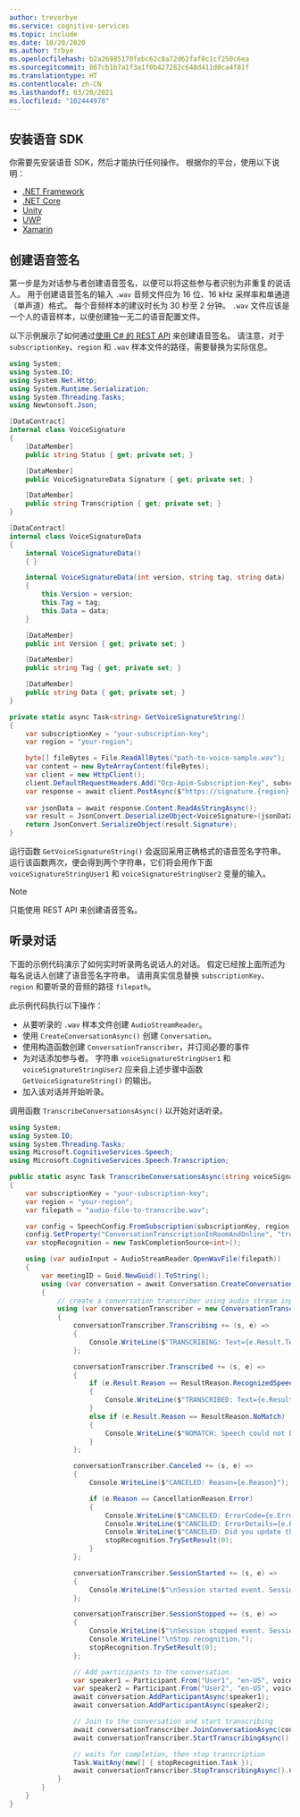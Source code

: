 ```yaml
---
author: trevorbye
ms.service: cognitive-services
ms.topic: include
ms.date: 10/20/2020
ms.author: trbye
ms.openlocfilehash: b2a26985170febc62c8a72d62faf8c1cf250c6ea
ms.sourcegitcommit: 867cb1b7a1f3a1f0b427282c648d411d0ca4f81f
ms.translationtype: HT
ms.contentlocale: zh-CN
ms.lasthandoff: 03/20/2021
ms.locfileid: "102444978"
---
```

## <a name="install-the-speech-sdk"></a>安装语音 SDK

你需要先安装语音 SDK，然后才能执行任何操作。 根据你的平台，使用以下说明：

* <a href="https://docs.microsoft.com/azure/cognitive-services/speech-service/quickstarts/setup-platform?tabs=dotnet&pivots=programming-language-csharp" target="_blank">.NET Framework </a>
* <a href="https://docs.microsoft.com/azure/cognitive-services/speech-service/quickstarts/setup-platform?tabs=dotnetcore&pivots=programming-language-csharp" target="_blank">.NET Core </a>
* <a href="https://docs.microsoft.com/azure/cognitive-services/speech-service/quickstarts/setup-platform?tabs=unity&pivots=programming-language-csharp" target="_blank">Unity </a>
* <a href="https://docs.microsoft.com/azure/cognitive-services/speech-service/quickstarts/setup-platform?tabs=uwps&pivots=programming-language-csharp" target="_blank">UWP </a>
* <a href="https://docs.microsoft.com/azure/cognitive-services/speech-service/quickstarts/setup-platform?tabs=xaml&pivots=programming-language-csharp" target="_blank">Xamarin </a>

## <a name="create-voice-signatures"></a>创建语音签名

第一步是为对话参与者创建语音签名，以便可以将这些参与者识别为非重复的说话人。 用于创建语音签名的输入 `.wav` 音频文件应为 16 位、16 kHz 采样率和单通道（单声道）格式。 每个音频样本的建议时长为 30 秒至 2 分钟。 `.wav` 文件应该是一个人的语音样本，以便创建独一无二的语音配置文件。

以下示例展示了如何通过[使用 C# 的 REST API](https://aka.ms/cts/signaturegenservice) 来创建语音签名。 请注意，对于 `subscriptionKey`、`region` 和 `.wav` 样本文件的路径，需要替换为实际信息。

```csharp
using System;
using System.IO;
using System.Net.Http;
using System.Runtime.Serialization;
using System.Threading.Tasks;
using Newtonsoft.Json;

[DataContract]
internal class VoiceSignature
{
    [DataMember]
    public string Status { get; private set; }

    [DataMember]
    public VoiceSignatureData Signature { get; private set; }

    [DataMember]
    public string Transcription { get; private set; }
}

[DataContract]
internal class VoiceSignatureData
{
    internal VoiceSignatureData()
    { }

    internal VoiceSignatureData(int version, string tag, string data)
    {
        this.Version = version;
        this.Tag = tag;
        this.Data = data;
    }

    [DataMember]
    public int Version { get; private set; }

    [DataMember]
    public string Tag { get; private set; }

    [DataMember]
    public string Data { get; private set; }
}

private static async Task<string> GetVoiceSignatureString()
{
    var subscriptionKey = "your-subscription-key";
    var region = "your-region";

    byte[] fileBytes = File.ReadAllBytes("path-to-voice-sample.wav");
    var content = new ByteArrayContent(fileBytes);
    var client = new HttpClient();
    client.DefaultRequestHeaders.Add("Ocp-Apim-Subscription-Key", subscriptionKey);
    var response = await client.PostAsync($"https://signature.{region}.cts.speech.microsoft.com/api/v1/Signature/GenerateVoiceSignatureFromByteArray", content);
    
    var jsonData = await response.Content.ReadAsStringAsync();
    var result = JsonConvert.DeserializeObject<VoiceSignature>(jsonData);
    return JsonConvert.SerializeObject(result.Signature);
}
```

运行函数 `GetVoiceSignatureString()` 会返回采用正确格式的语音签名字符串。 运行该函数两次，便会得到两个字符串，它们将会用作下面 `voiceSignatureStringUser1` 和 `voiceSignatureStringUser2` 变量的输入。

> [!NOTE]
> 只能使用 REST API 来创建语音签名。

## <a name="transcribe-conversations"></a>听录对话

下面的示例代码演示了如何实时听录两名说话人的对话。 假定已经按上面所述为每名说话人创建了语音签名字符串。 请用真实信息替换 `subscriptionKey`、`region` 和要听录的音频的路径 `filepath`。

此示例代码执行以下操作：

* 从要听录的 `.wav` 样本文件创建 `AudioStreamReader`。
* 使用 `CreateConversationAsync()` 创建 `Conversation`。
* 使用构造函数创建 `ConversationTranscriber`，并订阅必要的事件
* 为对话添加参与者。 字符串 `voiceSignatureStringUser1` 和 `voiceSignatureStringUser2` 应来自上述步骤中函数 `GetVoiceSignatureString()` 的输出。
* 加入该对话并开始听录。

调用函数 `TranscribeConversationsAsync()` 以开始对话听录。

```csharp
using System;
using System.IO;
using System.Threading.Tasks;
using Microsoft.CognitiveServices.Speech;
using Microsoft.CognitiveServices.Speech.Transcription;

public static async Task TranscribeConversationsAsync(string voiceSignatureStringUser1, string voiceSignatureStringUser2)
{
    var subscriptionKey = "your-subscription-key";
    var region = "your-region";
    var filepath = "audio-file-to-transcribe.wav";

    var config = SpeechConfig.FromSubscription(subscriptionKey, region);
    config.SetProperty("ConversationTranscriptionInRoomAndOnline", "true");
    var stopRecognition = new TaskCompletionSource<int>();

    using (var audioInput = AudioStreamReader.OpenWavFile(filepath))
    {
        var meetingID = Guid.NewGuid().ToString();
        using (var conversation = await Conversation.CreateConversationAsync(config, meetingID))
        {
            // create a conversation transcriber using audio stream input
            using (var conversationTranscriber = new ConversationTranscriber(audioInput))
            {
                conversationTranscriber.Transcribing += (s, e) =>
                {
                    Console.WriteLine($"TRANSCRIBING: Text={e.Result.Text} SpeakerId={e.Result.UserId}");
                };

                conversationTranscriber.Transcribed += (s, e) =>
                {
                    if (e.Result.Reason == ResultReason.RecognizedSpeech)
                    {
                        Console.WriteLine($"TRANSCRIBED: Text={e.Result.Text} SpeakerId={e.Result.UserId}");
                    }
                    else if (e.Result.Reason == ResultReason.NoMatch)
                    {
                        Console.WriteLine($"NOMATCH: Speech could not be recognized.");
                    }
                };

                conversationTranscriber.Canceled += (s, e) =>
                {
                    Console.WriteLine($"CANCELED: Reason={e.Reason}");

                    if (e.Reason == CancellationReason.Error)
                    {
                        Console.WriteLine($"CANCELED: ErrorCode={e.ErrorCode}");
                        Console.WriteLine($"CANCELED: ErrorDetails={e.ErrorDetails}");
                        Console.WriteLine($"CANCELED: Did you update the subscription info?");
                        stopRecognition.TrySetResult(0);
                    }
                };

                conversationTranscriber.SessionStarted += (s, e) =>
                {
                    Console.WriteLine($"\nSession started event. SessionId={e.SessionId}");
                };

                conversationTranscriber.SessionStopped += (s, e) =>
                {
                    Console.WriteLine($"\nSession stopped event. SessionId={e.SessionId}");
                    Console.WriteLine("\nStop recognition.");
                    stopRecognition.TrySetResult(0);
                };

                // Add participants to the conversation.
                var speaker1 = Participant.From("User1", "en-US", voiceSignatureStringUser1);
                var speaker2 = Participant.From("User2", "en-US", voiceSignatureStringUser2);
                await conversation.AddParticipantAsync(speaker1);
                await conversation.AddParticipantAsync(speaker2);

                // Join to the conversation and start transcribing
                await conversationTranscriber.JoinConversationAsync(conversation);
                await conversationTranscriber.StartTranscribingAsync().ConfigureAwait(false);

                // waits for completion, then stop transcription
                Task.WaitAny(new[] { stopRecognition.Task });
                await conversationTranscriber.StopTranscribingAsync().ConfigureAwait(false);
            }
        }
    }
}
```
